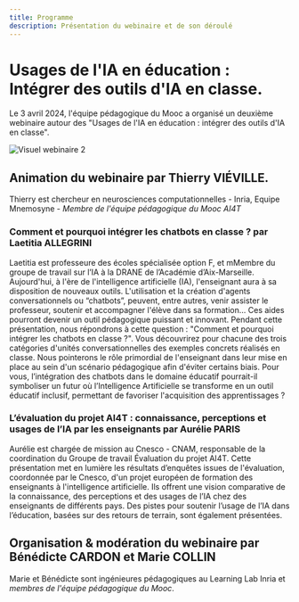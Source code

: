 ```yaml
---
title: Programme
description: Présentation du webinaire et de son déroulé
---
```


# Usages de l'IA en éducation : Intégrer des outils d'IA en classe.

Le 3 avril 2024, l'équipe pédagogique du Mooc a organisé un deuxième webinaire autour des 
"Usages de l'IA en éducation : intégrer des outils d'IA en classe".

<td style="border: none; vertical-align: middle;"><img alt="Visuel webinaire 2" src="Images/webinaire2-visuel-presentation.png"></td>

## Animation du webinaire par Thierry VIÉVILLE.
Thierry est chercheur en neurosciences computationnelles - Inria, Equipe Mnemosyne - *Membre de l'équipe pédagogique du Mooc AI4T*

### Comment et pourquoi intégrer les chatbots en classe ? par Laetitia ALLEGRINI
Laetitia est professeure des écoles spécialisée option F, et mMembre du groupe de travail sur l’IA à la DRANE de l’Académie d’Aix-Marseille.
Aujourd'hui, à l'ère de l'intelligence artificielle (IA), l'enseignant aura à sa disposition de nouveaux outils. L'utilisation et la création d'agents conversationnels ou “chatbots”, peuvent, entre autres, venir assister le professeur, soutenir et accompagner l'élève dans sa formation... Ces aides pourront devenir un outil pédagogique puissant et innovant. Pendant cette présentation, nous répondrons à cette question : "Comment et pourquoi intégrer les chatbots en classe ?". Vous découvrirez pour chacune des trois catégories d'unités conversationnelles des exemples concrets réalisés en classe. Nous pointerons le rôle primordial de l'enseignant dans leur mise en place au sein d'un scénario pédagogique afin d'éviter certains biais. Pour vous, l’intégration des chatbots dans le domaine éducatif pourrait-il symboliser un futur où l’Intelligence Artificielle se transforme en un outil éducatif inclusif, permettant de favoriser l'acquisition des apprentissages ?

### L’évaluation du projet AI4T : connaissance, perceptions et usages de l’IA par les enseignants par Aurélie PARIS 
Aurélie est chargée de mission au Cnesco - CNAM, responsable de la coordination du Groupe de travail Évaluation du projet AI4T.
Cette présentation met en lumière les résultats d’enquêtes issues de l'évaluation, coordonnée par le Cnesco, d'un projet européen de formation des enseignants à l'intelligence artificielle. Ils offrent une vision comparative de la connaissance, des perceptions et des usages de l’IA chez des enseignants de différents pays. Des pistes pour soutenir l’usage de l’IA dans l’éducation, basées sur des retours de terrain, sont également présentées.

## Organisation & modération du webinaire par Bénédicte CARDON et Marie COLLIN
Marie et Bénédicte sont ingénieures pédagogiques au Learning Lab Inria et *membres de l'équipe pédagogique du Mooc*.